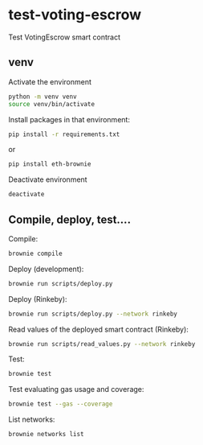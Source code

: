 # test-voting-escrow
Test VotingEscrow smart contract

## venv

Activate the environment
```bash
python -m venv venv
source venv/bin/activate
```

Install packages in that environment:
```bash
pip install -r requirements.txt
```
or
```bash
pip install eth-brownie
```

Deactivate environment
```bash
deactivate
```

## Compile, deploy, test....
Compile:
```bash
brownie compile
```

Deploy (development):
```bash
brownie run scripts/deploy.py
```

Deploy (Rinkeby):
```bash
brownie run scripts/deploy.py --network rinkeby
```

Read values of the deployed smart contract (Rinkeby):
```bash
brownie run scripts/read_values.py --network rinkeby
```

Test:
```bash
brownie test
```

Test evaluating gas usage and coverage:
```bash
brownie test --gas --coverage
```

List networks:
```bash
brownie networks list
```